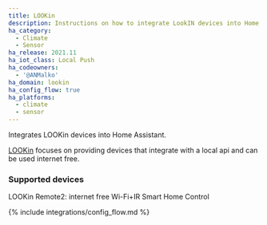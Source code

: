```yaml
---
title: LOOKin
description: Instructions on how to integrate LookIN devices into Home Assistant.
ha_category:
  - Climate
  - Sensor
ha_release: 2021.11
ha_iot_class: Local Push
ha_codeowners:
  - '@ANMalko'
ha_domain: lookin
ha_config_flow: true
ha_platforms:
  - climate
  - sensor
---
```


Integrates LOOKin devices into Home Assistant.

[LOOKin](https://look-in.club/en/devices) focuses on providing devices that integrate with a local api and can be used internet free.

### Supported devices

LOOKin Remote2: internet free Wi-Fi+IR Smart Home Control

{% include integrations/config_flow.md %}